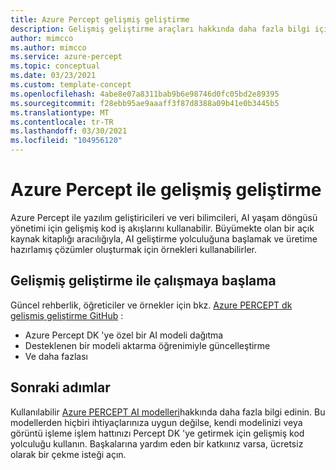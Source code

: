 ```yaml
---
title: Azure Percept gelişmiş geliştirme
description: Gelişmiş geliştirme araçları hakkında daha fazla bilgi için bkz. Azure Percept
author: mimcco
ms.author: mimcco
ms.service: azure-percept
ms.topic: conceptual
ms.date: 03/23/2021
ms.custom: template-concept
ms.openlocfilehash: 4abe8e07a8311bab9b6e98746d0fc05bd2e89395
ms.sourcegitcommit: f28ebb95ae9aaaff3f87d8388a09b41e0b3445b5
ms.translationtype: MT
ms.contentlocale: tr-TR
ms.lasthandoff: 03/30/2021
ms.locfileid: "104956120"
---
```

# <a name="advanced-development-with-azure-percept"></a>Azure Percept ile gelişmiş geliştirme

Azure Percept ile yazılım geliştiricileri ve veri bilimcileri, AI yaşam döngüsü yönetimi için gelişmiş kod iş akışlarını kullanabilir. Büyümekte olan bir açık kaynak kitaplığı aracılığıyla, AI geliştirme yolculuğuna başlamak ve üretime hazırlamış çözümler oluşturmak için örnekleri kullanabilirler.

## <a name="get-started-with-advanced-development"></a>Gelişmiş geliştirme ile çalışmaya başlama

Güncel rehberlik, öğreticiler ve örnekler için bkz. [Azure PERCEPT dk gelişmiş geliştirme GitHub](https://github.com/microsoft/azure-percept-advanced-development) :

- Azure Percept DK 'ye özel bir AI modeli dağıtma
- Desteklenen bir modeli aktarma öğrenimiyle güncelleştirme
- Ve daha fazlası

## <a name="next-steps"></a>Sonraki adımlar

Kullanılabilir [Azure PERCEPT AI modelleri](./overview-ai-models.md)hakkında daha fazla bilgi edinin. Bu modellerden hiçbiri ihtiyaçlarınıza uygun değilse, kendi modelinizi veya görüntü işleme işlem hattınızı Percept DK 'ye getirmek için gelişmiş kod yolculuğu kullanın. Başkalarına yardım eden bir katkıınız varsa, ücretsiz olarak bir çekme isteği açın.